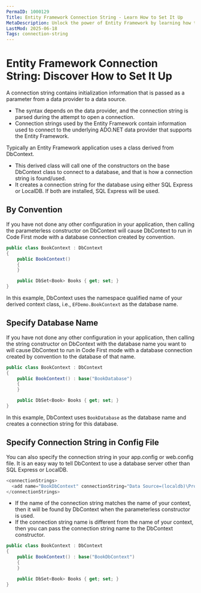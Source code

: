 ```yaml
---
PermaID: 1000129
Title: Entity Framework Connection String - Learn How to Set It Up
MetaDescription: Unlock the power of Entity Framework by learning how to set up your connection string in your project.
LastMod: 2025-06-18
Tags: connection-string
---
```


# Entity Framework Connection String: Discover How to Set It Up

A connection string contains initialization information that is passed as a parameter from a data provider to a data source.

 - The syntax depends on the data provider, and the connection string is parsed during the attempt to open a connection. 
 - Connection strings used by the Entity Framework contain information used to connect to the underlying ADO.NET data provider that supports the Entity Framework. 

Typically an Entity Framework application uses a class derived from DbContext. 

 - This derived class will call one of the constructors on the base DbContext class to connect to a database, and that is how a connection string is found/used.
 -  It creates a connection string for the database using either SQL Express or LocalDB. If both are installed, SQL Express will be used.

## By Convention

If you have not done any other configuration in your application, then calling the parameterless constructor on DbContext will cause DbContext to run in Code First mode with a database connection created by convention. 

```csharp
public class BookContext : DbContext
{
    public BookContext()
    {
    }

    public DbSet<Book> Books { get; set; }
}
```

In this example, DbContext uses the namespace qualified name of your derived context class, i.e., `EFDemo.BookContext` as the database name.

## Specify Database Name

If you have not done any other configuration in your application, then calling the string constructor on DbContext with the database name you want to will cause DbContext to run in Code First mode with a database connection created by convention to the database of that name.

```csharp
public class BookContext : DbContext
{
    public BookContext() : base("BookDatabase")
    {
    }

    public DbSet<Book> Books { get; set; }
}
```

In this example, DbContext uses `BookDatabase` as the database name and creates a connection string for this database.

## Specify Connection String in Config File

You can also specify the connection string in your app.config or web.config file. It is an easy way to tell DbContext to use a database server other than SQL Express or LocalDB.

```csharp
<connectionStrings>
  <add name="BookDbContext" connectionString="Data Source=(localdb)\ProjectsV13;Initial Catalog=BookDatabase;" providerName="System.Data.SqlClient"/>
</connectionStrings>
```

 - If the name of the connection string matches the name of your context, then it will be found by DbContext when the parameterless constructor is used. 
 - If the connection string name is different from the name of your context, then you can pass the connection string name to the DbContext constructor.

```csharp
public class BookContext : DbContext
{
    public BookContext() : base("BookDbContext")
    {
    }

    public DbSet<Book> Books { get; set; }
}
```